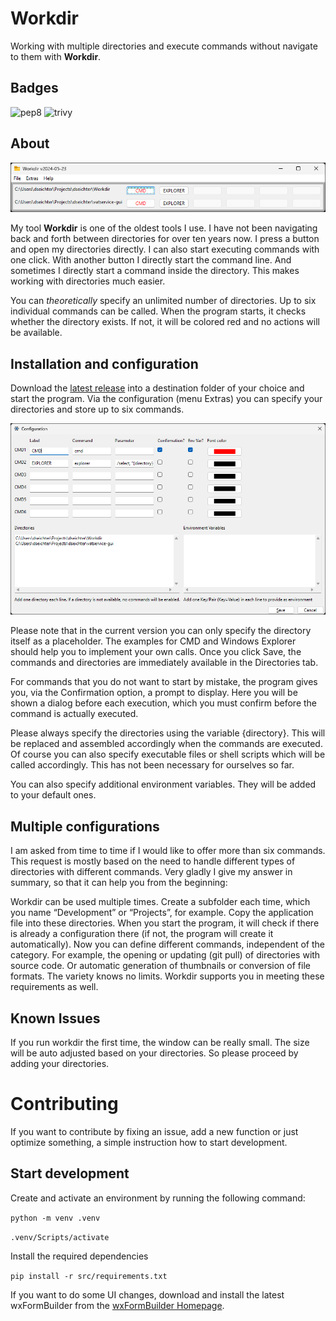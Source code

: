 # Workdir

Working with multiple directories and execute commands without navigate to them with **Workdir**.

## Badges

![pep8](https://github.com/dseichter/Workdir/actions/workflows/pep8.yml/badge.svg)
![trivy](https://github.com/dseichter/Workdir/actions/workflows/trivy.yml/badge.svg)

## About 

![Workdir](/images/workdir.png "Workdir")

My tool **Workdir** is one of the oldest tools I use. I have not been navigating back and forth between directories for over ten years now. I press a button and open my directories directly. I can also start executing commands with one click. With another button I directly start the command line. And sometimes I directly start a command inside the directory. This makes working with directories much easier.

You can *theoretically* specify an unlimited number of directories. Up to six individual commands can be called. When the program starts, it checks whether the directory exists. If not, it will be colored red and no actions will be available.

## Installation and configuration

Download the [latest release](https://github.com/dseichter/Workdir/releases) into a destination folder of your choice and start the program. Via the configuration (menu Extras) you can specify your directories and store up to six commands.

![Workdir - Configuration](/images/configuration.png "Workdir - Configuration")

Please note that in the current version you can only specify the directory itself as a placeholder. The examples for CMD and Windows Explorer should help you to implement your own calls. Once you click Save, the commands and directories are immediately available in the Directories tab.

For commands that you do not want to start by mistake, the program gives you, via the Confirmation option, a prompt to display. Here you will be shown a dialog before each execution, which you must confirm before the command is actually executed.

Please always specify the directories using the variable {directory}. This will be replaced and assembled accordingly when the commands are executed. Of course you can also specify executable files or shell scripts which will be called accordingly. This has not been necessary for ourselves so far.

You can also specify additional environment variables. They will be added to your default ones.

## Multiple configurations

I am asked from time to time if I would like to offer more than six commands. This request is mostly based on the need to handle different types of directories with different commands. Very gladly I give my answer in summary, so that it can help you from the beginning:

Workdir can be used multiple times. Create a subfolder each time, which you name “Development” or “Projects”, for example. Copy the application file into these directories. When you start the program, it will check if there is already a configuration there (if not, the program will create it automatically). Now you can define different commands, independent of the category. For example, the opening or updating (git pull) of directories with source code. Or automatic generation of thumbnails or conversion of file formats. The variety knows no limits. Workdir supports you in meeting these requirements as well.

## Known Issues

If you run workdir the first time, the window can be really small. The size will be auto adjusted based on your directories. So please proceed by adding your directories.

# Contributing 

If you want to contribute by fixing an issue, add a new function or just optimize something, a simple instruction how to start development.

## Start development

Create and activate an environment by running the following command:

```python -m venv .venv```

```.venv/Scripts/activate```

Install the required dependencies

```pip install -r src/requirements.txt```

If you want to do some UI changes, download and install the latest wxFormBuilder from the [wxFormBuilder Homepage](https://github.com/wxFormBuilder/wxFormBuilder).
